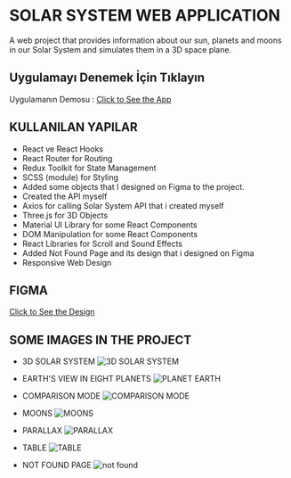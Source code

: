 # SOLAR SYSTEM WEB APPLICATION

A web project that provides information about our sun, planets and moons in our Solar System and simulates them in a 3D space plane.

## Uygulamayı Denemek İçin Tıklayın

Uygulamanın Demosu : [Click to See the App](https://solarsystemapp.netlify.app/)

## KULLANILAN YAPILAR

* React ve React Hooks
* React Router for Routing
* Redux Toolkit for State Management
* SCSS (module) for Styling
* Added some objects that I designed on Figma to the project.
* Created the API myself
* Axios for calling Solar System API that i created myself
* Three.js for 3D Objects
* Material UI Library for some React Components
* DOM Manipulation for some React Components
* React Libraries for Scroll and Sound Effects
* Added Not Found Page and its design that i designed on Figma
* Responsive Web Design

## FIGMA

[Click to See the Design](https://www.figma.com/file/sJf0a77kNKMoXpnqkhCvkC/Solar-System?node-id=0%3A1)

## SOME IMAGES IN THE PROJECT

* 3D SOLAR SYSTEM
![3D SOLAR SYSTEM](https://user-images.githubusercontent.com/98098019/197524961-287e6996-50f5-46a8-8d22-3692e228028d.png)

* EARTH'S VIEW IN EIGHT PLANETS 
![PLANET EARTH](https://user-images.githubusercontent.com/98098019/197525179-0719bfaa-2d82-4eab-8166-72da6b934087.png)

* COMPARISON MODE
![COMPARISON MODE](https://user-images.githubusercontent.com/98098019/197525297-45c5475a-26fb-4e52-ac38-7a9795ba4144.png)

* MOONS
![MOONS](https://user-images.githubusercontent.com/98098019/197525360-43fd7790-2da4-41c6-bc2a-bf365d6e9905.png)

* PARALLAX
![PARALLAX](https://user-images.githubusercontent.com/98098019/197525412-73853269-e59a-4a67-854d-5ed7858d45e9.png)

* TABLE
![TABLE](https://user-images.githubusercontent.com/98098019/197525488-d7b83f84-63ba-41d9-be5d-59198078c866.png)

* NOT FOUND PAGE
![not found](https://user-images.githubusercontent.com/98098019/197525539-441ca21f-fe10-415a-85d5-4a4277842fa5.png)




